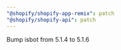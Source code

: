 ```yaml
---
"@shopify/shopify-app-remix": patch
"@shopify/shopify-api": patch
---
```


Bump isbot from 5.1.4 to 5.1.6
